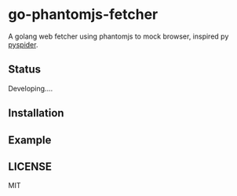 # go-phantomjs-fetcher
A golang web fetcher using phantomjs to mock browser, inspired py [pyspider](https://github.com/binux/pyspider/tree/master/pyspider/fetcher).

## Status
Developing....

## Installation


## Example

## LICENSE
MIT